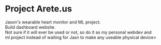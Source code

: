 # Project Arete.us   

Jason's wearable heart monitor and ML project.   
Build dashboard website.  
Not sure if it will ever be used or not, so do it as my personal webdev and ml project instead of waiting for Jasn to make any useable physical device> 
